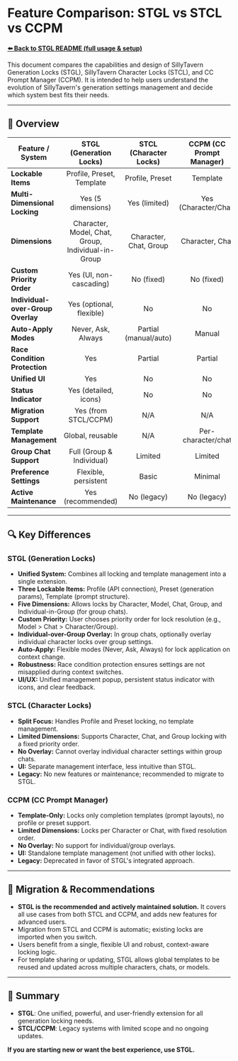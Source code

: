 # Feature Comparison: STGL vs STCL vs CCPM

**[⬅️ Back to STGL README (full usage & setup)](./README.md)**

This document compares the capabilities and design of SillyTavern Generation Locks (STGL), SillyTavern Character Locks (STCL), and CC Prompt Manager (CCPM). It is intended to help users understand the evolution of SillyTavern's generation settings management and decide which system best fits their needs.

---

## 📝 Overview

| Feature / System                | STGL (Generation Locks)  | STCL (Character Locks) | CCPM (CC Prompt Manager) |
|---------------------------------|:------------------------:|:----------------------:|:------------------------:|
| **Lockable Items**              | Profile, Preset, Template| Profile, Preset        | Template                |
| **Multi-Dimensional Locking**   | Yes (5 dimensions)       | Yes (limited)          | Yes (Character/Chat)    |
| **Dimensions**                  | Character, Model, Chat, Group, Individual-in-Group | Character, Chat, Group  | Character, Chat         |
| **Custom Priority Order**       | Yes (UI, non-cascading)  | No (fixed)             | No (fixed)              |
| **Individual-over-Group Overlay** | Yes (optional, flexible)| No                     | No                      |
| **Auto-Apply Modes**            | Never, Ask, Always       | Partial (manual/auto)  | Manual                  |
| **Race Condition Protection**   | Yes                      | Partial                | Partial                 |
| **Unified UI**                  | Yes                      | No                     | No                      |
| **Status Indicator**            | Yes (detailed, icons)    | No                     | No                      |
| **Migration Support**           | Yes (from STCL/CCPM)     | N/A                    | N/A                     |
| **Template Management**         | Global, reusable         | N/A                    | Per-character/chat      |
| **Group Chat Support**          | Full (Group & Individual)| Limited                | Limited                 |
| **Preference Settings**         | Flexible, persistent     | Basic                  | Minimal                 |
| **Active Maintenance**          | Yes (recommended)        | No (legacy)            | No (legacy)             |

---

## 🔍 Key Differences

### STGL (Generation Locks)
- **Unified System:** Combines all locking and template management into a single extension.
- **Three Lockable Items:** Profile (API connection), Preset (generation params), Template (prompt structure).
- **Five Dimensions:** Allows locks by Character, Model, Chat, Group, and Individual-in-Group (for group chats).
- **Custom Priority:** User chooses priority order for lock resolution (e.g., Model > Chat > Character/Group).
- **Individual-over-Group Overlay:** In group chats, optionally overlay individual character locks over group settings.
- **Auto-Apply:** Flexible modes (Never, Ask, Always) for lock application on context change.
- **Robustness:** Race condition protection ensures settings are not misapplied during context switches.
- **UI/UX:** Unified management popup, persistent status indicator with icons, and clear feedback.

### STCL (Character Locks)
- **Split Focus:** Handles Profile and Preset locking, no template management.
- **Limited Dimensions:** Supports Character, Chat, and Group locking with a fixed priority order.
- **No Overlay:** Cannot overlay individual character settings within group chats.
- **UI:** Separate management interface, less intuitive than STGL.
- **Legacy:** No new features or maintenance; recommended to migrate to STGL.

### CCPM (CC Prompt Manager)
- **Template-Only:** Locks only completion templates (prompt layouts), no profile or preset support.
- **Limited Dimensions:** Locks per Character or Chat, with fixed resolution order.
- **No Overlay:** No support for individual/group overlays.
- **UI:** Standalone template management (not unified with other locks).
- **Legacy:** Deprecated in favor of STGL's integrated approach.

---

## 🚀 Migration & Recommendations

- **STGL is the recommended and actively maintained solution.** It covers all use cases from both STCL and CCPM, and adds new features for advanced users.
- Migration from STCL and CCPM is automatic; existing locks are imported when you switch.
- Users benefit from a single, flexible UI and robust, context-aware locking logic.
- For template sharing or updating, STGL allows global templates to be reused and updated across multiple characters, chats, or models.

---

## 🏁 Summary

- **STGL**: One unified, powerful, and user-friendly extension for all generation locking needs.
- **STCL/CCPM**: Legacy systems with limited scope and no ongoing updates.

**If you are starting new or want the best experience, use STGL.**
